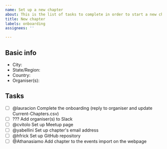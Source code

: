 ```yaml
---
name: Set up a new chapter
about: This is the list of tasks to complete in order to start a new chapter
title: New chapter
labels: onboarding
assignees: ''

---
```


## Basic info

- City:
- State/Region:
- Country:
- Organiser(s):

## Tasks

- [ ] @lauracion Complete the onboarding (reply to organiser and update Current-Chapters.csv)
- [ ] ??? Add organiser(s) to Slack
- [ ] @cvitolo Set up Meetup page
- [ ] @yabellini Set up chapter's email address
- [ ] @hfrick Set up GitHub repository
- [ ] @Athanasiamo Add chapter to the events import on the webpage
